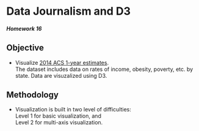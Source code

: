# Data Journalism and D3
##### Homework 16

## Objective
- Visualize [2014 ACS 1-year estimates](https://factfinder.census.gov/faces/nav/jsf/pages/searchresults.xhtml). <br>The dataset includes data on rates of income, obesity, poverty, etc. by state.
Data are visuzalized using D3. 

## Methodology
- Visualization is built in two level of difficulties: 
 <br>Level 1 for basic visualization, and 
 <br>Level 2 for multi-axis visualization. 